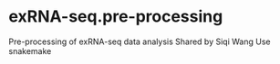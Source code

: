 # exRNA-seq.pre-processing
Pre-processing of exRNA-seq data analysis
Shared by Siqi Wang
Use snakemake
